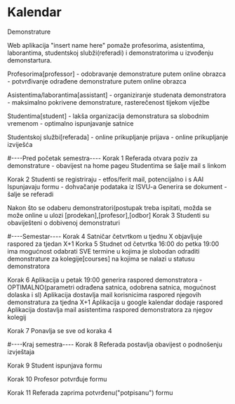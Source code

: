 # Kalendar
Demonstrature

Web aplikacija "insert name here" pomaže profesorima, asistentima, laborantima, studentskoj slubži(referadi) i demonstratorima u izvođenju demonstartura.

Profesorima[professor] - odobravanje demonstrature putem online obrazca
                       - potvrđivanje odrađene demonstrature putem online obrazca
                       
Asistentima/laborantima[assistant] - organiziranje studenata demonstratora
                                   - maksimalno pokrivene demonstrature, rasterečenost tijekom viježbe

Studentima[student] - lakša organizacija demonstratura sa slobodnim vremenom
                    - optimalno ispunjavanje satnice
                    
Studentskoj službi[referada] - online prikupljanje prijava
                            - online prikupljanje izviješća
                            
#----Pred početak semestra----
Korak 1
  Referada otvara poziv za demonstrature - obavijest na home pageu
  Studentima se šalje mail s linkom
 
 Korak 2
  Studenti se registriraju - etfos/ferit mail, potencijalno i s AAI
  Ispunjavaju formu - dohvačanje podataka iz ISVU-a
  Generira se dokument - šalje se referadi
  
Nakon što se odaberu demonstratori(postupak treba ispitati, možda se može online u ulozi [prodekan],[profesor],[odbor]
Korak 3
  Studenti su obaviješteni o dobivenoj demonstraturi
  
#----Semestar----
Korak 4
  Satničar četvrtkom u tjednu X objavljuje raspored za tjedan X+1
  Korka 5
  Studnet od četvrtka  16:00 do petka 19:00 ima mogućnost odabrati SVE termine u kojima je slobodan odraditi
  demonstrature za kolegije[courses] na kojima se nalazi u statusu demonstratora
  
Korak 6
  Aplikacija u petak 19:00 generira raspored demonstratora - OPTIMALNO(parametri odrađena satnica, odobrena satnica, mogućnost dolaska i sl)
  Aplikacija dostavlja mail korisnicima raspored njegovih demonstratura za tjedna X+1
  Aplikacija u google kalendar dodaje raspored
  Aplikacija dostavlja mail asistentima raspored demonstratora za njegov kolegij
  
Korak 7
  Ponavlja se sve od koraka 4
  
 #----Kraj semestra----
 Korak 8
   Referada postavlja obavijest o podnošenju izvještaja
   
 Korak 9
   Student ispunjava formu
   
 Korak 10
   Profesor potvrđuje formu
   
 Korak 11
   Referada zaprima potvrđenu("potpisanu") formu
 
 
  
